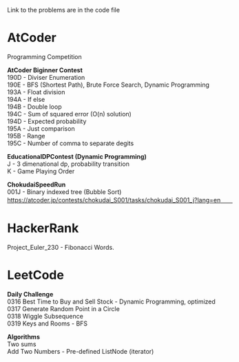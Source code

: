 Link to the problems are in the code file  
# AtCoder
Programming Competition

**AtCoder Biginner Contest**  
190D - Diviser Enumeration  
190E - BFS (Shortest Path), Brute Force Search, Dynamic Programming  
193A - Float division  
194A - If else  
194B - Double loop  
194C - Sum of squared error (O(n) solution)  
194D - Expected probability  
195A - Just comparison  
195B - Range    
195C - Number of comma to separate degits   


**EducationalDPContest (Dynamic Programming)**  
J - 3 dimenational dp, probability transition  
K - Game Playing Order

**ChokudaiSpeedRun**  
001J - Binary indexed tree (Bubble Sort) https://atcoder.jp/contests/chokudai_S001/tasks/chokudai_S001_j?lang=en　　
  

# HackerRank   
Project_Euler_230 - Fibonacci Words. 
  
  
# LeetCode  
**Daily Challenge**  
0316 Best Time to Buy and Sell Stock - Dynamic Programming, optimized  
0317 Generate Random Point in a Circle  
0318 Wiggle Subsequence  
0319 Keys and Rooms - BFS  
  
**Algorithms**  
Two sums  
Add Two Numbers - Pre-defined ListNode (iterator)  

 


